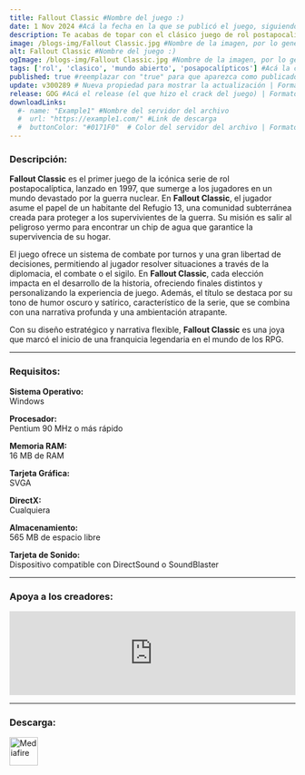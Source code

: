 ```yaml
---
title: Fallout Classic #Nombre del juego :)
date: 1 Nov 2024 #Acá la fecha en la que se publicó el juego, siguiendo este formato: Dia "30", Mes "Oct", Año "2024" = como debe quedar: 30 Oct 2024
description: Te acabas de topar con el clásico juego de rol postapocalíptico que revitalizó todo el género. El sistema SPECIAL de Fallout® te permite desarrollar diferentes tipos de personaje y tomar decisiones significativas, todo bajo tu completo control. #Acá una mini descripción del juego
image: /blogs-img/Fallout Classic.jpg #Nombre de la imagen, por lo general es exactamente el mismo nombre que el juego excluyendo lo ":" (Dos puntos)
alt: Fallout Classic #Nombre del juego :)
ogImage: /blogs-img/Fallout Classic.jpg #Nombre de la imagen, por lo general es exactamente el mismo nombre que el juego excluyendo lo ":" (Dos puntos)
tags: ['rol', 'clasico', 'mundo abierto', 'posapocalípticos'] #Acá la categoría o categorías del juego, si es más de una se coloca en este formato: ['categoría1', 'categoría2']
published: true #reemplazar con "true" para que aparezca como publicado
update: v300289 # Nueva propiedad para mostrar la actualización | Formato: v1.0.0
release: GOG #Acá el release (el que hizo el crack del juego) | Formato: Nicolhetti
downloadLinks:
  #- name: "Example1" #Nombre del servidor del archivo
  #  url: "https://example1.com/" #Link de descarga
  #  buttonColor: "#0171F0"  # Color del servidor del archivo | Formato hexadecimal | MediaFire: #0171F0 | Buzzheavier: #FF6600 |
---
```


<!--En VSCode seleccionando una palabra, por ejemplo: "Fallout Classic" y apretando Ctrl+F2 se seleccionan todas las palabras iguales-->

### Descripción:
**Fallout Classic** es el primer juego de la icónica serie de rol postapocalíptica, lanzado en 1997, que sumerge a los jugadores en un mundo devastado por la guerra nuclear. En **Fallout Classic**, el jugador asume el papel de un habitante del Refugio 13, una comunidad subterránea creada para proteger a los supervivientes de la guerra. Su misión es salir al peligroso yermo para encontrar un chip de agua que garantice la supervivencia de su hogar.

El juego ofrece un sistema de combate por turnos y una gran libertad de decisiones, permitiendo al jugador resolver situaciones a través de la diplomacia, el combate o el sigilo. En **Fallout Classic**, cada elección impacta en el desarrollo de la historia, ofreciendo finales distintos y personalizando la experiencia de juego. Además, el título se destaca por su tono de humor oscuro y satírico, característico de la serie, que se combina con una narrativa profunda y una ambientación atrapante.

Con su diseño estratégico y narrativa flexible, **Fallout Classic** es una joya que marcó el inicio de una franquicia legendaria en el mundo de los RPG.

<!--Prompt para Chat-GPT: Hazme una descripción para el juego "Fallout Classic" y cada que menciones "Fallout Classic" ponlo en negrita -->

---

### Requisitos:
**Sistema Operativo:**  
Windows

**Procesador:**  
Pentium 90 MHz o más rápido

**Memoria RAM:**  
16 MB de RAM

**Tarjeta Gráfica:**  
SVGA

**DirectX:**  
Cualquiera

**Almacenamiento:**  
565 MB de espacio libre

**Tarjeta de Sonido:**  
Dispositivo compatible con DirectSound o SoundBlaster

<!--Si falta o sobra un requisito se quita o se agrega manteniendo el mismo formato-->

---

### Apoya a los creadores:
<iframe src="https://store.steampowered.com/widget/38400/" frameborder="0" style="background-color: transparent; width: 100% !important; aspect-ratio: 646 / 190;"></iframe>

<!--Reemplazar los numeros (AppID) del juego (en este caso 2668510) por el numero (AppID) correspondiente con el juego a publicar-->
<!--El AppID se encuentra en la URL del Juego en Steam-->

---

### Descarga:

[<img src="https://gist.github.com/cxmeel/0dbc95191f239b631c3874f4ccf114e2/raw/download.svg" alt="Mediafire" height="50" />](https://www.mediafire.com/file/g2l4edzwziseri2/Fallout.zip/file)

<!-- # se debe reemplazar por el link de descarga-->

<!--NOMBRE-DEL-SERVICIO se debe reemplazar por el servicio donde está subido el juego-->